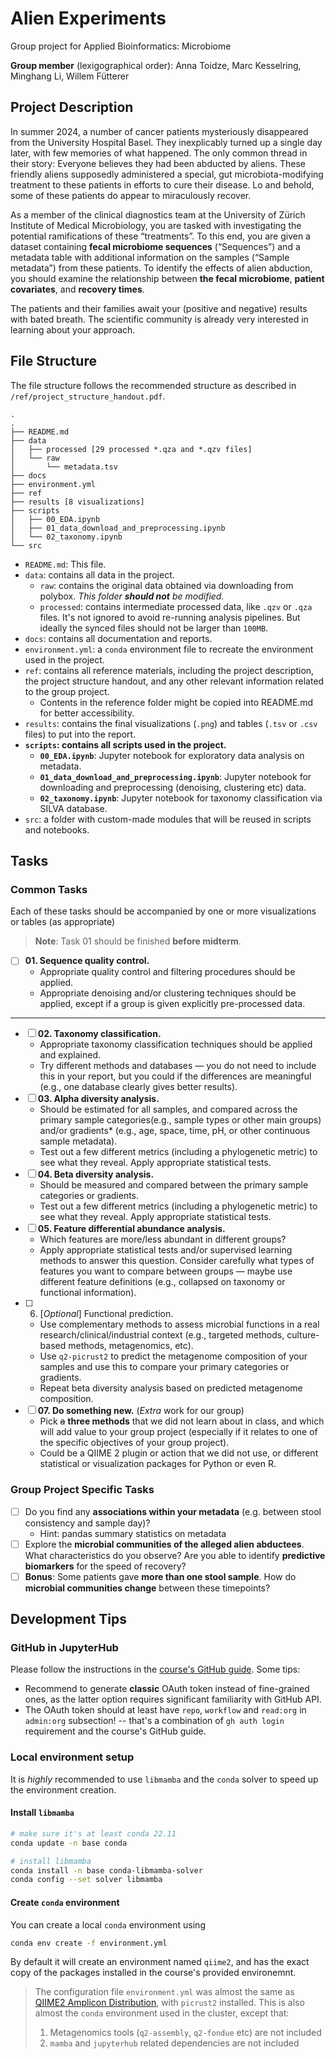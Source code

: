 # Alien Experiments

Group project for Applied Bioinformatics: Microbiome

**Group member** (lexigographical order): Anna Toidze, Marc Kesselring, Minghang Li, Willem Fütterer

## Project Description

In summer 2024, a number of cancer patients mysteriously disappeared from the University Hospital Basel. They inexplicably turned up a single day later, with few memories of what happened. The only common thread in their story: Everyone believes they had been abducted by aliens. These friendly aliens supposedly administered a special, gut microbiota-modifying treatment to these patients in efforts to cure their disease. Lo and behold, some of these patients do appear to miraculously recover.

As a member of the clinical diagnostics team at the University of Zürich Institute of Medical Microbiology, you are tasked with investigating the potential ramifications of these “treatments”. To this end, you are given a dataset containing **fecal microbiome sequences** (“Sequences”) and a metadata table with additional information on the samples (“Sample metadata”) from these patients. To identify the effects of alien abduction, you should examine the relationship between **the fecal microbiome**, **patient covariates**, and **recovery times**.

The patients and their families await your (positive and negative) results with bated breath. The scientific community is already very interested in learning about your approach.

## File Structure

The file structure follows the recommended structure as described in `/ref/project_structure_handout.pdf`.

```text
.
.
├── README.md
├── data
│   ├── processed [29 processed *.qza and *.qzv files]
│   └── raw
│       └── metadata.tsv
├── docs
├── environment.yml
├── ref
├── results [8 visualizations]
├── scripts
│   ├── 00_EDA.ipynb
│   ├── 01_data_download_and_preprocessing.ipynb
│   └── 02_taxonomy.ipynb
└── src
```

- `README.md`: This file.
- `data`: contains all data in the project.
  - `raw`: contains the original data obtained via downloading from polybox. _This folder **should not** be modified._
  - `processed`: contains intermediate processed data, like `.qzv` or `.qza` files. It's not ignored to avoid re-running analysis pipelines. But ideally the synced files should not be larger than `100MB`.
- `docs`: contains all documentation and reports.
- `environment.yml`: a `conda` environment file to recreate the environment used in the project.
- `ref`: contains all reference materials, including the project description, the project structure handout, and any other relevant information related to the group project.
  - Contents in the reference folder might be copied into README.md for better accessibility.
- `results`: contains the final visualizations (`.png`) and tables (`.tsv` or `.csv` files) to put into the report.
- **`scripts`: contains all scripts used in the project.**
  - **`00_EDA.ipynb`**: Jupyter notebook for exploratory data analysis on metadata.
  - **`01_data_download_and_preprocessing.ipynb`**: Jupyter notebook for downloading and preprocessing (denoising, clustering etc) data.
  - **`02_taxonomy.ipynb`**: Jupyter notebook for taxonomy classification via SILVA database.
- `src`: a folder with custom-made modules that will be reused in scripts and notebooks.

## Tasks

### Common Tasks

Each of these tasks should be accompanied by one or more visualizations or tables (as appropriate)

> **Note**: Task 01 should be finished **before midterm**.

- [ ] **01. Sequence quality control.**
  - Appropriate quality control and filtering procedures should be applied.
  - Appropriate denoising and/or clustering techniques should be applied, except if a group is given explicitly pre-processed data.

---

- [ ] **02. Taxonomy classification.**
  - Appropriate taxonomy classification techniques should be applied and explained.
  - Try different methods and databases — you do not need to include this in your report, but you could if the differences are meaningful (e.g., one database clearly gives better results).
- [ ] **03. Alpha diversity analysis.**
  - Should be estimated for all samples, and compared across the primary sample categories(e.g., sample types or other main groups) and/or gradients* (e.g., age, space, time, pH, or other continuous sample metadata).
  - Test out a few different metrics (including a phylogenetic metric) to see what they reveal. Apply appropriate statistical tests.
- [ ] **04. Beta diversity analysis.**
  - Should be measured and compared between the primary sample categories or gradients.
  - Test out a few different metrics (including a phylogenetic metric) to see what they reveal. Apply appropriate statistical tests.
- [ ] **05. Feature differential abundance analysis.**
  - Which features are more/less abundant in different groups?
  - Apply appropriate statistical tests and/or supervised learning methods to answer this question. Consider carefully what types of features you want to compare between groups — maybe use different feature definitions (e.g., collapsed on taxonomy or functional information).
- [ ] 06. [_Optional_] Functional prediction.
  - Use complementary methods to assess microbial functions in a real research/clinical/industrial context (e.g., targeted methods, culture-based methods, metagenomics, etc).
  - Use `q2-picrust2` to predict the metagenome composition of your samples and use this to compare your primary categories or gradients.
  - Repeat beta diversity analysis based on predicted metagenome composition.
- [ ] **07. Do something new.** (_Extra_ work for our group)
  - Pick ~~a~~ **three methods** that we did not learn about in class, and which will add value to your group project (especially if it relates to one of the specific objectives of your group project).
  - Could be a QIIME 2 plugin or action that we did not use, or different statistical or visualization packages for Python or even R.

### Group Project Specific Tasks

- [ ] Do you find any **associations within your metadata** (e.g. between stool consistency and sample day)?
  - Hint: pandas summary statistics on metadata
- [ ]  Explore the **microbial communities of the alleged alien abductees**. What characteristics do you observe? Are you able to identify **predictive biomarkers** for the speed of recovery?
- [ ]  **Bonus**: Some patients gave **more than one stool sample**. How do **microbial communities change** between these timepoints?

## Development Tips

### GitHub in JupyterHub

Please follow the instructions in the [course's GitHub guide](ref/W1_Git_and_GitHub.pdf). Some tips:

- Recommend to generate **classic** OAuth token instead of fine-grained ones, as the latter option requires significant familiarity with GitHub API.
- The OAuth token should at least have `repo`, `workflow` and `read:org` in `admin:org` subsection! -- that's a combination of `gh auth login` requirement and the course's GitHub guide.

### Local environment setup

It is _highly_ recommended to use `libmamba` and the `conda` solver to speed up the environment creation.

#### Install `libmamba`

```bash
# make sure it's at least conda 22.11
conda update -n base conda

# install libmamba
conda install -n base conda-libmamba-solver
conda config --set solver libmamba
```

#### Create `conda` environment

You can create a local `conda` environment using

```bash
conda env create -f environment.yml
```

By default it will create an environment named `qiime2`, and has the exact copy of the packages installed in the course's provided environemnt.

> The configuration file `environment.yml` was almost the same as [QIIME2 Amplicon Distribution](https://docs.qiime2.org/2024.5/install/native/#qiime-2-amplicon-distribution), with `picrust2` installed.
> This is also almost the `conda` environment used in the cluster, except that:
>
> 1. Metagenomics tools (`q2-assembly`, `q2-fondue` etc) are not included
> 2. `mamba` and `jupyterhub` related dependencies are not included

